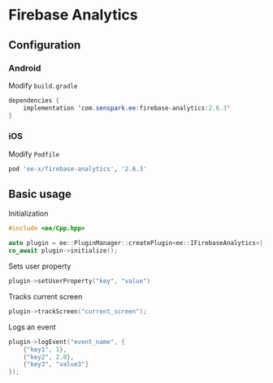# Firebase Analytics
## Configuration
### Android
Modify `build.gradle`
```java
dependencies {
    implementation 'com.senspark.ee:firebase-analytics:2.6.3'
}
```

### iOS
Modify `Podfile`
```ruby
pod 'ee-x/firebase-analytics', '2.6.3'
```

## Basic usage
Initialization
```cpp
#include <ee/Cpp.hpp>

auto plugin = ee::PluginManager::createPlugin<ee::IFirebaseAnalytics>();
co_await plugin->initialize();
```

Sets user property
```cpp
plugin->setUserProperty("key", "value")
```

Tracks current screen
```cpp
plugin->trackScreen("current_screen");
```

Logs an event
```cpp
plugin->logEvent("event_name", {
    {"key1", 1},
    {"key2", 2.0},
    {"key3", "value3"}
});
```
